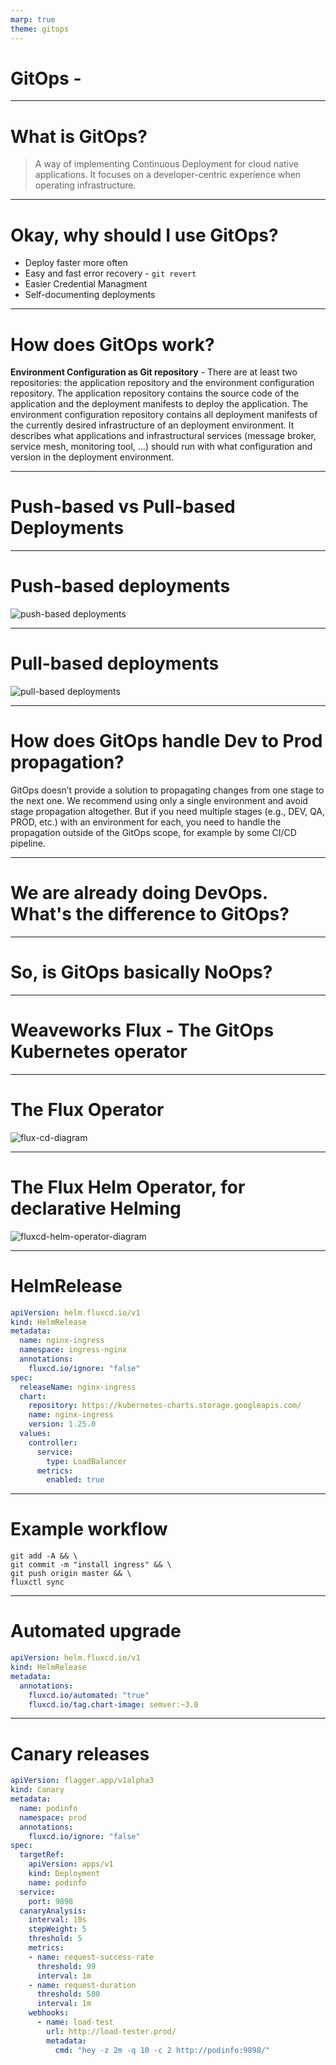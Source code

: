 ```yaml
---
marp: true
theme: gitops
---
```


# GitOps -

---

# What is GitOps?

>A way of implementing Continuous Deployment for cloud native applications. It focuses on a developer-centric experience when operating infrastructure.

<!--
The core idea of GitOps is having a Git repository that always contains declarative descriptions of the infrastructure currently desired in the production environment and an automated process to make the production environment match the described state in the repository.

If you want to deploy a new application or update an existing one, you only need to update the repository
-->
---

# Okay, why should I use GitOps?

- Deploy faster more often
- Easy and fast error recovery - `git revert`
- Easier Credential Managment
- Self-documenting deployments

<!--
- __Deploy faster more often -__ Fast deployment, no switching tools `git push`

- __Easy and fast error recovery -__ Complete change history via git. Easy roll-back with `git revert`.
- __Easier Credential Managment -___ Manage deployments completely from inside your environment. Only need acces to your repository and image registry. You don't have to give your developers direct access to the environment
- __Self-documenting deployments -__
-->
---
# How does GitOps work?

__Environment Configuration as Git repository__ - There are at least two repositories: the application repository and the environment configuration repository. The application repository contains the source code of the application and the deployment manifests to deploy the application. The environment configuration repository contains all deployment manifests of the currently desired infrastructure of an deployment environment. It describes what applications and infrastructural services (message broker, service mesh, monitoring tool, …) should run with what configuration and version in the deployment environment.

---

# Push-based vs Pull-based Deployments

<!-- Two ways to implement the deployment strategy for GitOps: Push vs Pull -->

---

# Push-based deployments
![push-based deployments](./images/push.png)

---

# Pull-based deployments
![pull-based deployments](./images/pull.png)

---

# How does GitOps handle Dev to Prod propagation?

GitOps doesn’t provide a solution to propagating changes from one stage to the next one. We recommend using only a single environment and avoid stage propagation altogether. But if you need multiple stages (e.g., DEV, QA, PROD, etc.) with an environment for each, you need to handle the propagation outside of the GitOps scope, for example by some CI/CD pipeline.

---

# We are already doing DevOps. What's the difference to GitOps?

<!--
DevOps is all about the cultural change in an organization to make people work better together. GitOps is a technique to implement Continuous Delivery. While DevOps and GitOps share principles like automation and self-serviced infrastructure, it doesn’t really make sense to compare them. However, these shared principles certainly make it easier to adopt a GitOps workflow when you are already actively employing DevOps techniques.
-->

---

# So, is GitOps basically NoOps?

<!-- You can use GitOps to implement NoOps, but it doesn’t automatically make all operations tasks obsolete. If you are using cloud resources anyway, GitOps can be used to automate those. Typically, however, some part of the infrastructure like the network configuration or the Kubernetes cluster you use isn’t managed by yourself decentrally but rather managed centrally by some operations team. So operations never really goes away.
-->

---

# Weaveworks Flux - The GitOps Kubernetes operator

---

# The Flux Operator

![flux-cd-diagram](./images/flux-cd-diagram.png)

---

# The Flux Helm Operator, for declarative Helming

![fluxcd-helm-operator-diagram](./images/fluxcd-helm-operator-diagram.png)

---

# HelmRelease

```yaml
apiVersion: helm.fluxcd.io/v1
kind: HelmRelease
metadata:
  name: nginx-ingress
  namespace: ingress-nginx
  annotations:
    fluxcd.io/ignore: "false"
spec:
  releaseName: nginx-ingress
  chart:
    repository: https://kubernetes-charts.storage.googleapis.com/
    name: nginx-ingress
    version: 1.25.0
  values:
    controller:
      service:
        type: LoadBalancer
      metrics:
        enabled: true
```

---

# Example workflow

```shell
git add -A && \
git commit -m "install ingress" && \
git push origin master && \
fluxctl sync
```

---

# Automated upgrade

```yaml
apiVersion: helm.fluxcd.io/v1
kind: HelmRelease
metadata:
  annotations:
    fluxcd.io/automated: "true"
    fluxcd.io/tag.chart-image: semver:~3.0
```
---

# Canary releases

```yaml
apiVersion: flagger.app/v1alpha3
kind: Canary
metadata:
  name: podinfo
  namespace: prod
  annotations:
    fluxcd.io/ignore: "false"
spec:
  targetRef:
    apiVersion: apps/v1
    kind: Deployment
    name: podinfo
  service:
    port: 9898
  canaryAnalysis:
    interval: 10s
    stepWeight: 5
    threshold: 5
    metrics:
    - name: request-success-rate
      threshold: 99
      interval: 1m
    - name: request-duration
      threshold: 500
      interval: 1m
    webhooks:
      - name: load-test
        url: http://load-tester.prod/
        metadata:
          cmd: "hey -z 2m -q 10 -c 2 http://podinfo:9898/"
```

